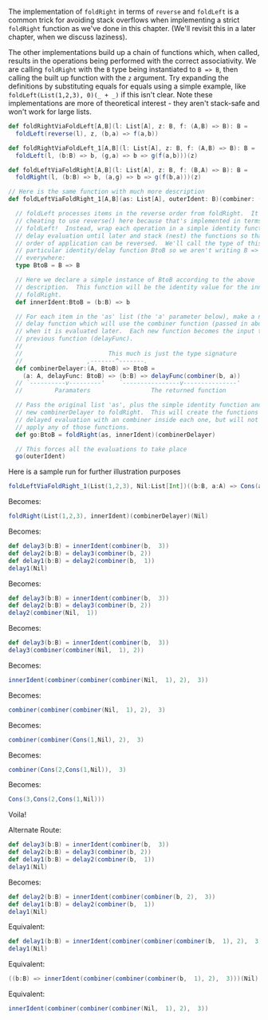 The implementation of `foldRight` in terms of `reverse` and `foldLeft` is a common trick for avoiding stack overflows
when implementing a strict `foldRight` function as we've done in this chapter. (We'll revisit this in a later chapter,
when we discuss laziness).

The other implementations build up a chain of functions which, when called, results in the operations being performed
with the correct associativity. We are calling `foldRight` with the `B` type being instantiated to `B => B`, then
calling the built up function with the `z` argument. Try expanding the definitions by substituting equals for equals
using a simple example, like `foldLeft(List(1,2,3), 0)(_ + _)` if this isn't clear. Note these implementations are
more of theoretical interest - they aren't stack-safe and won't work for large lists.

```scala
def foldRightViaFoldLeft[A,B](l: List[A], z: B, f: (A,B) => B): B =
  foldLeft(reverse(l), z, (b,a) => f(a,b))

def foldRightViaFoldLeft_1[A,B](l: List[A], z: B, f: (A,B) => B): B =
  foldLeft(l, (b:B) => b, (g,a) => b => g(f(a,b)))(z)

def foldLeftViaFoldRight[A,B](l: List[A], z: B, f: (B,A) => B): B =
  foldRight(l, (b:B) => b, (a,g) => b => g(f(b,a)))(z)

// Here is the same function with much more description
def foldLeftViaFoldRight_1[A,B](as: List[A], outerIdent: B)(combiner: (B, A) => B): B =

  // foldLeft processes items in the reverse order from foldRight.  It's
  // cheating to use reverse() here because that's implemented in terms of
  // foldLeft!  Instead, wrap each operation in a simple identity function to
  // delay evaluation until later and stack (nest) the functions so that the
  // order of application can be reversed.  We'll call the type of this
  // particular identity/delay function BtoB so we aren't writing B => B
  // everywhere:
  type BtoB = B => B

  // Here we declare a simple instance of BtoB according to the above
  // description.  This function will be the identity value for the inner
  // foldRight.
  def innerIdent:BtoB = (b:B) => b

  // For each item in the 'as' list (the 'a' parameter below), make a new
  // delay function which will use the combiner function (passed in above)
  // when it is evaluated later.  Each new function becomes the input to the
  // previous function (delayFunc).
  //
  //                        This much is just the type signature
  //                  ,-------^-------.
  def combinerDelayer:(A, BtoB) => BtoB =
    (a: A, delayFunc: BtoB) => (b:B) => delayFunc(combiner(b, a))
  // `----------v---------'    `----------------v---------------'
  //         Paramaters                 The returned function

  // Pass the original list 'as', plus the simple identity function and the
  // new combinerDelayer to foldRight.  This will create the functions for
  // delayed evaluation with an combiner inside each one, but will not
  // apply any of those functions.
  def go:BtoB = foldRight(as, innerIdent)(combinerDelayer)

  // This forces all the evaluations to take place
  go(outerIdent)
```

Here is a sample run for further illustration purposes

```scala
foldLeftViaFoldRight_1(List(1,2,3), Nil:List[Int])((b:B, a:A) => Cons(a, b))
```

Becomes:

```scala
foldRight(List(1,2,3), innerIdent)(combinerDelayer)(Nil)
```

Becomes:

```scala
def delay3(b:B) = innerIdent(combiner(b,  3))
def delay2(b:B) = delay3(combiner(b, 2))
def delay1(b:B) = delay2(combiner(b,  1))
delay1(Nil)
```

Becomes:

```scala
def delay3(b:B) = innerIdent(combiner(b,  3))
def delay2(b:B) = delay3(combiner(b, 2))
delay2(combiner(Nil,  1))
```

Becomes:

```scala
def delay3(b:B) = innerIdent(combiner(b,  3))
delay3(combiner(combiner(Nil,  1), 2))
```

Becomes:

```scala
innerIdent(combiner(combiner(combiner(Nil,  1), 2),  3))
```

Becomes:
```scala
combiner(combiner(combiner(Nil,  1), 2),  3)
```

Becomes:
```scala
combiner(combiner(Cons(1,Nil), 2),  3)
```

Becomes:
```scala
combiner(Cons(2,Cons(1,Nil)),  3)
```

Becomes:
```scala
Cons(3,Cons(2,Cons(1,Nil)))
```

Voila!


Alternate Route:
```scala
def delay3(b:B) = innerIdent(combiner(b,  3))
def delay2(b:B) = delay3(combiner(b, 2))
def delay1(b:B) = delay2(combiner(b,  1))
delay1(Nil)
```

Becomes:
```scala
def delay2(b:B) = innerIdent(combiner(combiner(b, 2),  3))
def delay1(b:B) = delay2(combiner(b,  1))
delay1(Nil)
```

Equivalent:
```scala
def delay1(b:B) = innerIdent(combiner(combiner(combiner(b,  1), 2),  3))
delay1(Nil)
```

Equivalent:
```scala
((b:B) => innerIdent(combiner(combiner(combiner(b,  1), 2),  3)))(Nil)
```

Equivalent:
```scala
innerIdent(combiner(combiner(combiner(Nil,  1), 2),  3))
```
